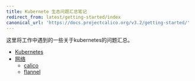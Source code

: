```yaml
---
title: Kubernete 生态问题汇总笔记
redirect_from: latest/getting-started/index
canonical_url: 'https://docs.projectcalico.org/v3.2/getting-started/'
---
```


这里将工作中遇到的一些关于kubernetes的问题汇总。

- [Kubernetes](kubernetes)
- [网络 ](network)
  - [calico](network/calico)
  - [flannel](network/flannel)
